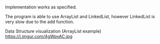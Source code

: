 Implementation works as specified.

The program is able to use ArrayList and LinkedList, however LinkedList is very slow due
to the add function.

Data Structure visualization (ArrayList example)
https://i.imgur.com/4gWpyAC.jpg
